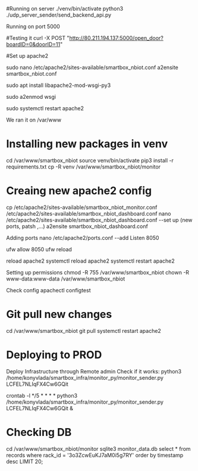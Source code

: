 

#Running on server
./venv/bin/activate
python3 ./udp_server_sender/send_backend_api.py

Running on port 5000

#Testing it
curl -X POST "http://80.211.194.137:5000/open_door?boardID=0&doorID=11"


#Set up apache2

sudo nano /etc/apache2/sites-available/smartbox_nbiot.conf
a2ensite smartbox_nbiot.conf


sudo apt install libapache2-mod-wsgi-py3

sudo a2enmod wsgi

sudo systemctl restart apache2

We ran it on /var/www



# Installing new packages in venv

cd /var/www/smartbox_nbiot
source venv/bin/activate
pip3 install -r requirements.txt
cp -R venv /var/www/smartbox_nbiot/monitor

# Creaing new apache2 config
cp /etc/apache2/sites-available/smartbox_nbiot_monitor.conf /etc/apache2/sites-available/smartbox_nbiot_dashboard.conf
nano /etc/apache2/sites-available/smartbox_nbiot_dashboard.conf
--set up (new ports, patsh ,...)
a2ensite smartbox_nbiot_dashboard.conf

Adding ports
nano /etc/apache2/ports.conf
--add Listen 8050

ufw allow 8050
ufw reload

reload apache2
systemctl reload apache2
systemctl restart apache2

Setting up permissions
chmod -R 755 /var/www/smartbox_nbiot
chown -R www-data:www-data /var/www/smartbox_nbiot

Check config
apachectl configtest

# Git pull new changes

cd /var/www/smartbox_nbiot
git pull
systemctl restart apache2

# Deploying to PROD
Deploy Infrastructure through Remote admin
Check if it works:
python3 /home/konyvlada/smartbox_infra/monitor_py/monitor_sender.py LCFEL7NLIqFX4Cw6GQit

crontab -l
*/5 * * * * python3 /home/konyvlada/smartbox_infra/monitor_py/monitor_sender.py LCFEL7NLIqFX4Cw6GQit &

# Checking DB

cd /var/www/smartbox_nbiot/monitor
sqlite3 monitor_data.db
select * from records where rack_id = '3o3ZcwEuKJ7aM0i5g7RY' order by timestamp desc LIMIT 20;
